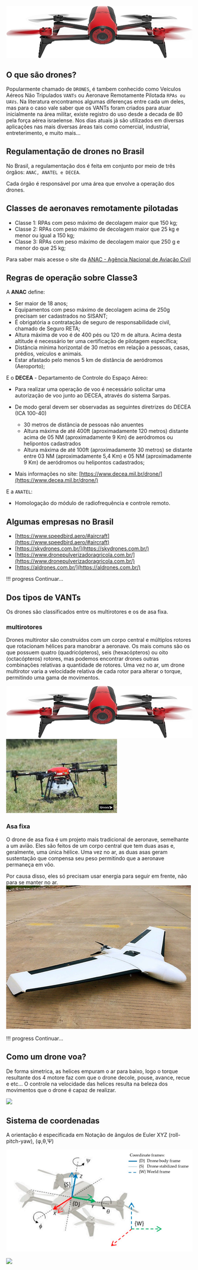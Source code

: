 
![logo](bebop.jpg)

## O que são drones?

Popularmente chamado de ```DRONES```, é tambem conhecido como Veículos Aéreos Não Tripulados ```VANTs``` ou Aeronave Remotamente Pilotada ```RPAs ou UAVs```. Na literatura encontramos algumas diferenças entre cada um deles, mas para o caso vale saber que os VANTs foram criados para atuar inicialmente na área militar, existe registro do uso desde a decada de 80 pela força aérea israelense. Nos dias atuais já são utilizados em diversas aplicações nas mais diversas áreas tais como comercial, industrial, entreterimento, e muito mais...

## Regulamentação de drones no Brasil

No Brasil, a regulamentação dos é feita em conjunto por meio de três órgãos: ``ANAC, ANATEL e DECEA``. 

Cada órgão é responsável por uma área que envolve a operação dos drones.


## Classes de aeronaves remotamente pilotadas

- Classe 1: RPAs com peso máximo de decolagem maior que 150 kg;
- Classe 2: RPAs com peso máximo de decolagem maior que 25 kg e menor ou igual a 150 kg;
- Classe 3: RPAs com peso máximo de decolagem maior que 250 g e menor do que 25 kg;

Para saber mais acesse o site da [ANAC - Agência Nacional de Aviação Civil](https://www.anac.gov.br/assuntos/legislacao/legislacao-1/rbha-e-rbac/rbac/rbac-e-94)

## Regras de operação sobre Classe3

A **ANAC** define:

- Ser maior de 18 anos;
- Equipamentos com peso máximo de decolagem acima de 250g precisam ser cadastrados no SISANT;
- É obrigatória a contratação de seguro de responsabilidade civil, chamado de Seguro RETA;
- Altura máxima de voo é de 400 pés ou 120 m de altura. Acima desta altitude é necessário ter uma certificação de pilotagem específica;
- Distância mínima horizontal de 30 metros em relação a pessoas, casas, prédios, veículos e animais.
- Estar afastado pelo menos 5 km de distância de aeródromos (Aeroporto);

E o **DECEA** - Departamento de Controle do Espaço Aéreo: 

- Para realizar uma operação de voo é necessário solicitar uma autorização de voo junto ao DECEA, através do sistema Sarpas.
- De modo geral devem ser observadas as seguintes diretrizes do DECEA (ICA 100-40)
    - 30 metros de distância de pessoas não anuentes
    - Altura máxima de até 400ft (aproximadamente 120 metros) distante acima de 05 NM (aproximadamente 9 Km) de aeródromos ou helipontos cadastrados
    - Altura máxima de até 100ft (aproximadamente 30 metros) se distante entre 03 NM (aproximadamente 5,4 Km) e 05 NM (aproximadamente 9 Km) de aeródromos ou helipontos cadastrados; 

- Mais informações no site: [https://www.decea.mil.br/drone/](https://www.decea.mil.br/drone/)

E a ``ANATEL``:

- Homologação do módulo de radiofrequência e controle remoto.


## Algumas empresas no Brasil 

- [https://www.speedbird.aero/#aircraft](https://www.speedbird.aero/#aircraft)
- [https://skydrones.com.br/](https://skydrones.com.br/)
- [https://www.dronepulverizadoragricola.com.br/](https://www.dronepulverizadoragricola.com.br/)
- [https://aldrones.com.br/](https://aldrones.com.br/) 


!!! progress
    Continuar...

## Dos tipos de VANTs

Os drones são classificados entre os multirotores e os de asa fixa.

### multirotores 

Drones multirotor são construídos com um corpo central e múltiplos rotores que rotacionam hélices para manobrar a aeronave. Os mais comuns são os que possuem quatro (quadricópteros), seis (hexacópteros) ou oito (octacópteros) rotores, mas podemos encontrar drones outras combinações relativas a quantidade de rotores. Uma vez no ar, um drone multirotor varia a velocidade relativa de cada rotor para alterar o torque, permitindo uma gama de movimentos.

![](bebop.jpg)
![](DSC_0046-1-300x200.jpg)

### Asa fixa

O drone de asa fixa é um projeto mais tradicional de aeronave, semelhante a um avião. Eles são feitos de um corpo central que tem duas asas e, geralmente, uma única hélice. Uma vez no ar, as duas asas geram sustentação que compensa seu peso permitindo que a aeronave permaneça em vôo.

Por causa disso, eles só precisam usar energia para seguir em frente, não para se manter no ar.
![](drone-asa-fixa.jpg)

!!! progress
    Continuar...


## Como um drone voa?

De forma simetrica, as helices empuram o ar para baixo, logo o torque resultante dos 4 motore faz com que o drone decole, pouse, avance, recue e etc... O controle na velocidade das helices resulta na beleza dos movimentos que o drone é capaz de realizar.  

![](h%C3%A9lices-do-drone.gif)

## Sistema de coordenadas

A orientação é especificada em Notação de ângulos de Euler XYZ (roll-pitch-yaw), (φ,θ,Ψ)

![](bebop-coordenadas.png)


![](drone-dinamica.gif)